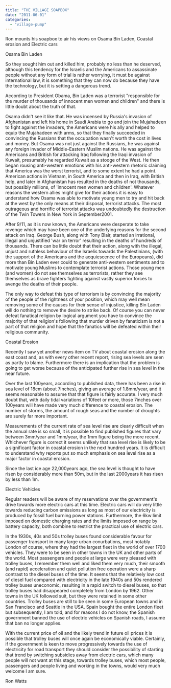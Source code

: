 ```yaml
---
title: "THE VILLAGE SOAPBOX"
date: "2011-06-01"
categories: 
  - "village-pump"
---
```


Ron mounts his soapbox to air his views on Osama Bin Laden, Coastal erosion and Electric cars

Osama Bin Laden

So they sought him out and killed him, probably no less than he deserved, although this tendency for the Israelis and the Americans to assassinate people without any form of trial is rather worrying, it must be against international law, it is something that they can now do because they have the technology, but it is setting a dangerous trend.

According to President Obama, Bin Laden was a terrorist "responsible for the murder of thousands of innocent men women and children" and there is little doubt about the truth of that.

Osama didn't see it like that. He was incensed by Russia's invasion of Afghanistan and left his home in Saudi Arabia to go and join the Mujahadeen to fight against the invaders, the Americans were his ally and helped to equip the Mujahadeen with arms, so that they finally succeeded in convincing the Russians that the occupation wasn't worth the cost in lives and money. But Osama was not just against the Russians, he was against any foreign invader of Middle-Eastern Muslim nations. He was against the Americans and British for attacking Iraq following the Iraqi invasion of Kuwait, presumably he regarded Kuwait as a stooge of the West. He then began rousing anti-western emotions with his anti-western rhetoric claiming that America was the worst terrorist, and to some extent he had a point. American actions in Vietnam, in South America and then in Iraq, with British help, and later in Afghanistan has resulted in the deaths of not thousands, but possibly millions, of 'innocent men women and children'. Whatever reasons the western allies might give for their actions it is easy to understand how Osama was able to motivate young men to try and hit back at the west by the only means at their disposal, terrorist attacks. The most outrageous and horrific of terrorist attacks was undoubtedly the destruction of the Twin Towers in New York in September2001.

After 9/11, as it is now known, the Americans were desperate to take revenge which may have been one of the underlying reasons for the second attack on Iraq. George Bush, along with Tony Blair, started an irrational, illegal and unjustified 'war on terror' resulting in the deaths of hundreds of thousands. There can be little doubt that their action, along with the illegal, unjust and ruthless behaviour of the Israelis towards the Palestinians, (with the support of the Americans and the acquiescence of the Europeans), did more than Bin Laden ever could to generate anti-western sentiments and to motivate young Muslims to contemplate terrorist actions. Those young men (and women) do not see themselves as terrorists, rather they see themselves as brave fighters fighting against vastly superior forces to avenge the deaths of their people.

The only way to defeat this type of terrorism is by convincing the majority of the people of the rightness of your position, which may well mean removing some of the causes for their sense of injustice, killing Bin Laden will do nothing to remove the desire to strike back. Of course you can never defeat fanatical religion by logical argument you have to convince the majority of that religion's following that murder driven by fanaticism is not a part of that religion and hope that the fanatics will be defeated within their religious community.

Coastal Erosion

Recently I saw yet another news item on TV about coastal erosion along the east coast and, as with every other recent report, rising sea levels are seen as partly to blame. Furthermore there is an implication that the problem is going to get worse because of the anticipated further rise in sea level in the near future.

Over the last 100years, according to published data, there has been a rise in sea level of 18cm (about 7inches), giving an average of 1.8mm/year, and it seems reasonable to assume that that figure is fairly accurate. I very much doubt that, with daily tidal variations of 10feet or more, those 7inches over 100years will have made very much difference to coastal erosion. The number of storms, the amount of rough seas and the number of droughts are surely far more important.

Measurements of the current rate of sea level rise are clearly difficult when the annual rate is so small, it is possible to find published figures that vary between 3mm/year and 1mm/year, the 1mm figure being the more recent. Whichever figure is correct it seems unlikely that sea level rise is likely to be a significant factor in coastal erosion in the next hundred years. It is difficult to understand why reports put so much emphasis on sea level rise as a major factor in coastal erosion.

Since the last ice age 22,000years ago, the sea level is thought to have risen by considerably more than 50m, but in the last 2000years it has risen by less than 1m.

Electric Vehicles

Regular readers will be aware of my reservations over the government's drive towards more electric cars at this time. Electric cars will do very little towards reducing carbon emissions as long as most of our electricity is produced by fossil fuel burning power stations. Furthermore, the 6kw limit imposed on domestic charging rates and the limits imposed on range by battery capacity, both combine to restrict the practical use of electric cars.

In the 1930s, 40s and 50s trolley buses found considerable favour for passenger transport in many large urban conurbations, most notably London of course, where they had the largest fleet in the world of over 1700 vehicles. They were to be seen in other towns in the UK and other parts of the world. Most passengers and people at large were very pleased with trolley buses, I remember them well and liked them very much, their smooth (and rapid) acceleration and quiet pollution free operation were a sharp contrast to the diesel buses of the time. It seems that the relatively low cost of diesel fuel compared with electricity in the late 1940s and 50s rendered trolley buses uneconomic, resulting in a rapid switch to diesel buses, so that trolley buses had disappeared completely from London by 1962. Other towns in the UK followed suit, but they were retained in some other countries. Trolley buses are still to be seen in some European towns and in San Francisco and Seattle in the USA. Spain bought the entire London fleet but subsequently, I am told, and for reasons I do not know, the Spanish government banned the use of electric vehicles on Spanish roads, I assume that ban no longer applies.

With the current price of oil and the likely trend in future oil prices it is possible that trolley buses will once again be economically viable. Certainly, if the government is keen to move progressively towards the use of electricity for road transport they should consider the possibility of starting that trend by switching subsidies away from electric cars, which many people will not want at this stage, towards trolley buses, which most people, passengers and people living and working in the towns, would very much welcome I am sure.

Ron Watts

